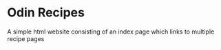 # Odin Recipes

A simple html website consisting of an index page which links to multiple recipe pages
